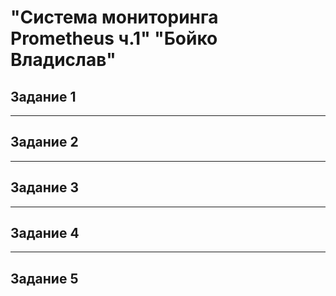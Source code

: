 # "Система мониторинга Prometheus ч.1"  "Бойко Владислав"
## Задание 1

---
## Задание 2

---
## Задание 3

---
## Задание 4

---
## Задание 5